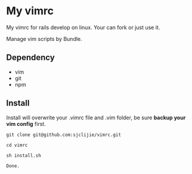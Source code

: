 # My vimrc

My vimrc for rails develop on linux. Your can fork or just use it.

Manage vim scripts by Bundle.

## Dependency

* vim
* git
* npm

## Install

Install will overwrite your .vimrc file and .vim folder, be sure **backup your vim config** first.

    git clone git@github.com:sjclijie/vimrc.git

    cd vimrc
    
    sh install.sh

    Done.
